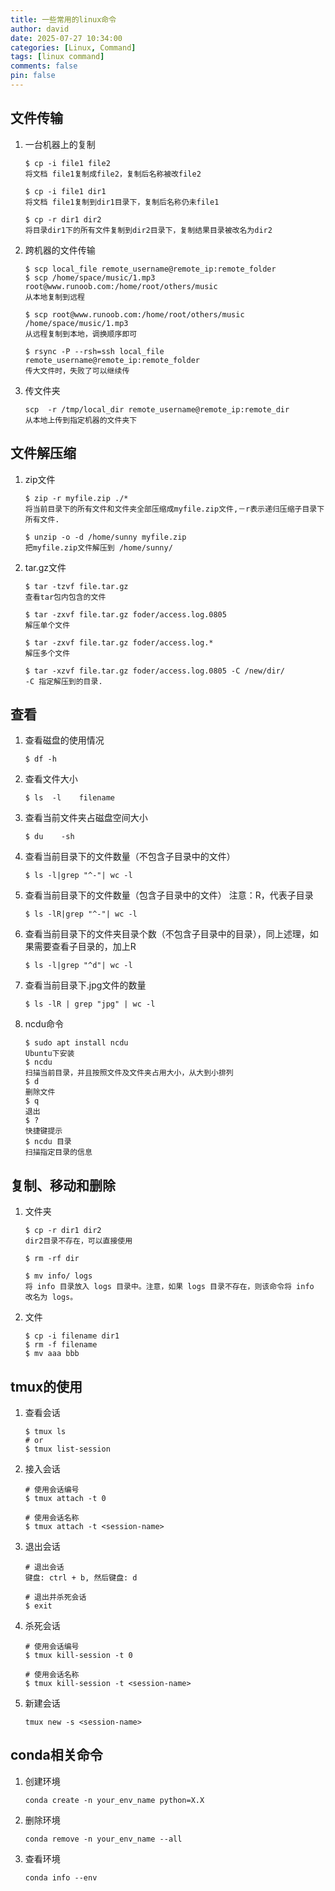 ```yaml
---
title: 一些常用的linux命令
author: david
date: 2025-07-27 10:34:00
categories: [Linux, Command]
tags: [linux command]
comments: false
pin: false
---
```


## 文件传输
1. 一台机器上的复制  
    ````
    $ cp -i file1 file2
    将文档 file1复制成file2，复制后名称被改file2

    $ cp -i file1 dir1
    将文档 file1复制到dir1目录下，复制后名称仍未file1

    $ cp -r dir1 dir2
    将目录dir1下的所有文件复制到dir2目录下，复制结果目录被改名为dir2
    ````
2. 跨机器的文件传输
    ````
    $ scp local_file remote_username@remote_ip:remote_folder 
    $ scp /home/space/music/1.mp3 root@www.runoob.com:/home/root/others/music 
    从本地复制到远程

    $ scp root@www.runoob.com:/home/root/others/music /home/space/music/1.mp3 
    从远程复制到本地，调换顺序即可

    $ rsync -P --rsh=ssh local_file remote_username@remote_ip:remote_folder 
    传大文件时，失败了可以继续传
    ````
3. 传文件夹
    ````
    scp  -r /tmp/local_dir remote_username@remote_ip:remote_dir
    从本地上传到指定机器的文件夹下
    ````
## 文件解压缩
1. zip文件
    ````
    $ zip -r myfile.zip ./*
    将当前目录下的所有文件和文件夹全部压缩成myfile.zip文件,－r表示递归压缩子目录下所有文件.

    $ unzip -o -d /home/sunny myfile.zip
    把myfile.zip文件解压到 /home/sunny/
    ````
2. tar.gz文件
    ````
    $ tar -tzvf file.tar.gz
    查看tar包内包含的文件

    $ tar -zxvf file.tar.gz foder/access.log.0805
    解压单个文件

    $ tar -zxvf file.tar.gz foder/access.log.*
    解压多个文件

    $ tar -xzvf file.tar.gz foder/access.log.0805 -C /new/dir/    
    -C 指定解压到的目录.
    ````
## 查看
1. 查看磁盘的使用情况
    ````
    $ df -h
    ````
2. 查看文件大小
    ````
    $ ls  -l    filename
    ````
3. 查看当前文件夹占磁盘空间大小
    ````
    $ du    -sh
    ````
4. 查看当前目录下的文件数量（不包含子目录中的文件）
    ````
    $ ls -l|grep "^-"| wc -l
    ````
5. 查看当前目录下的文件数量（包含子目录中的文件） 注意：R，代表子目录
    ````
    $ ls -lR|grep "^-"| wc -l
    ````
6. 查看当前目录下的文件夹目录个数（不包含子目录中的目录），同上述理，如果需要查看子目录的，加上R
    ````
    $ ls -l|grep "^d"| wc -l
    ````
7. 查看当前目录下.jpg文件的数量
    ````
    $ ls -lR | grep "jpg" | wc -l
    ````
8. ncdu命令
    ````
    $ sudo apt install ncdu
    Ubuntu下安装
    $ ncdu
    扫描当前目录，并且按照文件及文件夹占用大小，从大到小排列
    $ d
    删除文件
    $ q
    退出
    $ ?
    快捷键提示
    $ ncdu 目录
    扫描指定目录的信息
    ````
## 复制、移动和删除
1. 文件夹
    ````
    $ cp -r dir1 dir2
    dir2目录不存在，可以直接使用

    $ rm -rf dir

    $ mv info/ logs  
    将 info 目录放入 logs 目录中。注意，如果 logs 目录不存在，则该命令将 info 改名为 logs。
    ````
2. 文件
    ````
    $ cp -i filename dir1
    $ rm -f filename
    $ mv aaa bbb
    ````
## tmux的使用
1. 查看会话
    ````
    $ tmux ls
    # or
    $ tmux list-session
    ````
2. 接入会话
    ````
    # 使用会话编号
    $ tmux attach -t 0

    # 使用会话名称
    $ tmux attach -t <session-name>
    ````
3. 退出会话
    ````
    # 退出会话
    键盘: ctrl + b, 然后键盘: d

    # 退出并杀死会话
    $ exit
    ````
4. 杀死会话
    ````
    # 使用会话编号
    $ tmux kill-session -t 0

    # 使用会话名称
    $ tmux kill-session -t <session-name>
    ````
5. 新建会话
    ````
    tmux new -s <session-name>
    ````
## conda相关命令
1. 创建环境
    ````
    conda create -n your_env_name python=X.X
    ````
2. 删除环境
    ````
    conda remove -n your_env_name --all
    ````
3. 查看环境
    ````
    conda info --env
    ````
